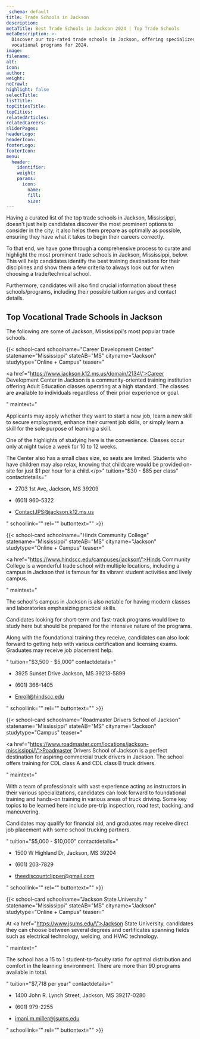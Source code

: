 ```yaml
---
_schema: default
title: Trade Schools in Jackson
description:
metaTitle: Best Trade Schools in Jackson 2024 | Top Trade Schools
metaDescription: >-
  Discover our top-rated trade schools in Jackson, offering specialized
  vocational programs for 2024.
image:
filename:
alt:
icon:
author:
weight:
noCrawl:
highlight: false
selectTitle:
listTitle:
topCitiesTitle:
topCities:
relatedArticles:
relatedCareers:
sliderPages:
headerLogo:
headerIcon:
footerLogo:
footerIcon:
menu:
  header:
    identifier:
    weight:
    params:
      icon:
        name:
        fill:
        size:
---
```

Having a curated list of the top trade schools in Jackson, Mississippi, doesn't just help candidates discover the most prominent options to consider in the city; it also helps them prepare as optimally as possible, ensuring they have what it takes to begin their careers correctly.

To that end, we have gone through a comprehensive process to curate and highlight the most prominent trade schools in Jackson, Mississippi, below. This will help candidates identify the best training destinations for their disciplines and show them a few criteria to always look out for when choosing a trade/technical school.

Furthermore, candidates will also find crucial information about these schools/programs, including their possible tuition ranges and contact details.

## **Top Vocational Trade Schools in Jackson**

The following are some of Jackson, Mississippi's most popular trade schools.

{{< school-card schoolname="Career Development Center" statename="Mississippi" stateAB="MS" cityname="Jackson" studytype="Online + Campus" teaser="<p><a href=\"https://www.jackson.k12.ms.us/domain/2134\">Career Development Center</a> in Jackson is a community-oriented training institution offering Adult Education classes operating at a high standard. The classes are available to individuals regardless of their prior experience or goal.</p>" maintext="<p>Applicants may apply whether they want to start a new job, learn a new skill to secure employment, enhance their current job skills, or simply learn a skill for the sole purpose of learning a skill.</p><p>One of the highlights of studying here is the convenience. Classes occur only at night twice a week for 10 to 12 weeks.</p><p>The Center also has a small class size, so seats are limited. Students who have children may also relax, knowing that childcare would be provided on-site for just $1 per hour for a child.</p>" tuition="$30 - $85 per class" contactdetails="<ul><li><p>2703 1st Ave, Jackson, MS 39209</p></li><li><p>(601) 960-5322</p></li><li><p>ContactJPS@jackson.k12.ms.us</p></li></ul>" schoollink="" rel="" buttontext="" >}}

{{< school-card schoolname="Hinds Community College" statename="Mississippi" stateAB="MS" cityname="Jackson" studytype="Online + Campus" teaser="<p><a href=\"https://www.hindscc.edu/campuses/jackson\">Hinds Community College</a> is a wonderful trade school with multiple locations, including a campus in Jackson that is famous for its vibrant student activities and lively campus.</p>" maintext="<p>The school's campus in Jackson is also notable for having modern classes and laboratories emphasizing practical skills.</p><p>Candidates looking for short-term and fast-track programs would love to study here but should be prepared for the intensive nature of the programs.</p><p>Along with the foundational training they receive, candidates can also look forward to getting help with various certification and licensing exams. Graduates may receive job placement help.</p>" tuition="$3,500 - $5,000" contactdetails="<ul><li><p>3925 Sunset Drive Jackson, MS 39213-5899</p></li><li><p>(601) 366-1405</p></li><li><p>Enroll@hindscc.edu</p></li></ul>" schoollink="" rel="" buttontext="" >}}

{{< school-card schoolname="Roadmaster Drivers School of Jackson" statename="Mississippi" stateAB="MS" cityname="Jackson" studytype="Campus" teaser="<p><a href=\"https://www.roadmaster.com/locations/jackson-mississippi/\">Roadmaster Drivers School </a>of Jackson is a perfect destination for aspiring commercial truck drivers in Jackson. The school offers training for CDL class A and CDL class B truck drivers.</p>" maintext="<p>With a team of professionals with vast experience acting as instructors in their various specializations, candidates can look forward to foundational training and hands-on training in various areas of truck driving. Some key topics to be learned here include pre-trip inspection, road test, backing, and maneuvering.</p><p>Candidates may qualify for financial aid, and graduates may receive direct job placement with some school trucking partners.</p>" tuition="$5,000 - $10,000" contactdetails="<ul><li><p>1500 W Highland Dr, Jackson, MS 39204</p></li><li><p>(601) 203-7829</p></li><li><p>theediscountclipper@gmail.com</p></li></ul>" schoollink="" rel="" buttontext="" >}}

{{< school-card schoolname="Jackson State University " statename="Mississippi" stateAB="MS" cityname="Jackson" studytype="Online + Campus" teaser="<p>At <a href=\"https://www.jsums.edu/\">Jackson State University</a>, candidates they can choose between several degrees and certificates spanning fields such as electrical technology, welding, and HVAC technology.</p>" maintext="<p>The school has a 15 to 1 student-to-faculty ratio for optimal distribution and comfort in the learning environment. There are more than 90 programs available in total.</p>" tuition="$7,718 per year" contactdetails="<ul><li><p>1400 John R. Lynch Street, Jackson, MS 39217-0280</p></li><li><p>(601) 979-2255</p></li><li><p>imani.m.miller@jsums.edu</p></li></ul>" schoollink="" rel="" buttontext="" >}}